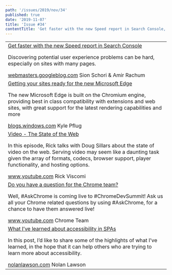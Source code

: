 ```yaml
---
path: '/issues/2019/nov/34'
published: true
date: '2019-11-07'
title: 'Issue #34'
contentTitle: 'Get faster with the new Speed report in Search Console, Getting your sites ready for the new Microsoft Edge and Video - The State of the Web ...'
---
```


<center>
	<table align="center" border="0" cellspacing="0" width="100%" height="100%" cellpadding="0">
    <tbody>
				<tr>
					<td>
            <div class="issue__content">
              <a href="https://webmasters.googleblog.com/2019/11/search-console-speed-report.html" target="_blank" rel="noopener noreferrer">
                <span class="issue__content-title">Get faster with the new Speed report in Search Console</span>
              </a>
							<p class="issue__content-desc">Discovering potential user experience problems can be hard, especially on sites with many pages.</p>
							<div class="issue__content-info"><a href="https://webmasters.googleblog.com/2019/11/search-console-speed-report.html" target="_blank" rel="noopener noreferrer">webmasters.googleblog.com</a> <span>Sion Schori & Amir Rachum</span></div>
						</div>
					</td>
				</tr>
				<tr>
					<td>
            <div class="issue__content">
              <a href="https://blogs.windows.com/msedgedev/2019/11/04/edge-chromium-release-candidate-get-ready/" target="_blank" rel="noopener noreferrer">
                <span class="issue__content-title">Getting your sites ready for the new Microsoft Edge</span>
              </a>
							<p class="issue__content-desc">The new Microsoft Edge is built on the Chromium engine, providing best in class compatibility with extensions and web sites, with great support for the latest rendering capabilities and more</p>
							<div class="issue__content-info"><a href="https://blogs.windows.com/msedgedev/2019/11/04/edge-chromium-release-candidate-get-ready/" target="_blank" rel="noopener noreferrer">blogs.windows.com</a> <span>Kyle Pflug</span></div>
						</div>
					</td>
				</tr>
				<tr>
					<td>
            <div class="issue__content">
              <a href="https://www.youtube.com/watch?v=RD639uFQqFA&list=PLNYkxOF6rcIBGvYSYO-VxOsaYQDw5rifJ&index=30" target="_blank" rel="noopener noreferrer">
                <span class="issue__content-title">Video - The State of the Web</span>
              </a>
							<p class="issue__content-desc">In this episode, Rick talks with Doug Sillars about the state of video on the web. Serving video may seem like a daunting task given the array of formats, codecs, browser support, player functionality, and hosting options.</p>
							<div class="issue__content-info"><a href="https://www.youtube.com/watch?v=RD639uFQqFA&list=PLNYkxOF6rcIBGvYSYO-VxOsaYQDw5rifJ&index=30" target="_blank" rel="noopener noreferrer">www.youtube.com</a> <span>Rick Viscomi</span></div>
						</div>
					</td>
				</tr>
				<tr>
					<td>
            <div class="issue__content">
              <a href="https://www.youtube.com/watch?v=m9IoMa65Nl8" target="_blank" rel="noopener noreferrer">
                <span class="issue__content-title">Do you have a question for the Chrome team?</span>
              </a>
							<p class="issue__content-desc">Well, #AskChrome is coming live to #ChromeDevSummit! Ask us all your Chrome related questions by using #AskChrome, for a chance to have them answered live!</p>
							<div class="issue__content-info"><a href="https://www.youtube.com/watch?v=m9IoMa65Nl8" target="_blank" rel="noopener noreferrer">www.youtube.com</a> <span>Chrome Team</span></div>
						</div>
					</td>
				</tr>
				<tr>
					<td>
            <div class="issue__content">
              <a href="https://nolanlawson.com/2019/11/05/what-ive-learned-about-accessibility-in-spas/" target="_blank" rel="noopener noreferrer">
                <span class="issue__content-title">What I’ve learned about accessibility in SPAs</span>
              </a>
							<p class="issue__content-desc">In this post, I’d like to share some of the highlights of what I’ve learned, in the hope that it can help others who are trying to learn more about accessibility.</p>
							<div class="issue__content-info"><a href="https://nolanlawson.com/2019/11/05/what-ive-learned-about-accessibility-in-spas/" target="_blank" rel="noopener noreferrer">nolanlawson.com</a> <span>Nolan Lawson</span></div>
						</div>
					</td>
				</tr></tbody>
  </table>
</center>
